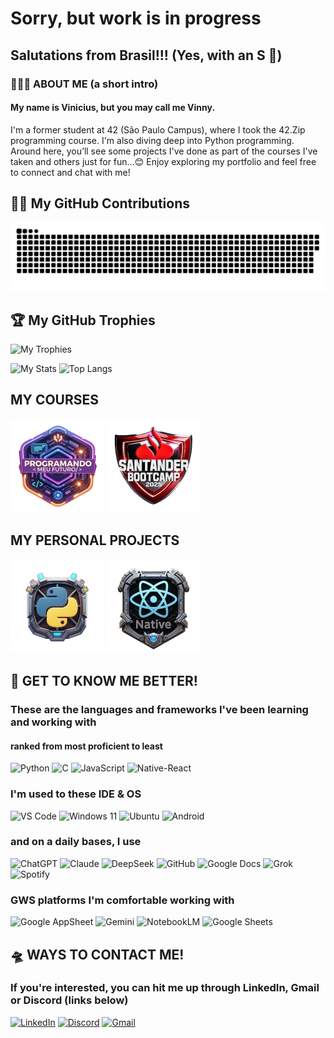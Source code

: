 # Sorry, but work is in progress
## Salutations from Brasil!!! (Yes, with an S 🤭)
### 🙋🏽‍♂️ ABOUT ME (a short intro)
#### My name is Vinicius, but you may call me Vinny.
I'm a former student at 42 (São Paulo Campus), where I took the 42.Zip programming course. I'm also diving deep into Python programming. Around here, you’ll see some projects I've done as part of the courses I've taken and others just for fun...😊
Enjoy exploring my portfolio and feel free to connect and chat with me!

## 🤝🏽 My GitHub Contributions
<picture>
  <source media="(prefers-color-scheme: dark)" srcset="https://raw.githubusercontent.com/vgomes-p/vgomes-p/output/github-snake-dark.svg" />
  <source media="(prefers-color-scheme: light)" srcset="https://raw.githubusercontent.com/vgomes-p/vgomes-p/output/github-snake.svg" />
  <img alt="github-snake" src="https://raw.githubusercontent.com/vgomes-p/vgomes-p/output/github-snake.svg" />
</picture>

## 🏆 My GitHub Trophies
![My Trophies](https://github-profile-trophy.vercel.app/?username=vgomes-p&theme=radical&no-frame=false&no-bg=false&margin-w=4)

![My Stats](https://github-readme-stats.vercel.app/api?username=vgomes-p&show_icons=true&theme=merko)
![Top Langs](https://github-readme-stats.vercel.app/api/top-langs/?username=vgomes-p&layout=compact&theme=merko)

## MY COURSES
[![PMF](src/course2024/Programando_Meu_Futuro_2024.png)](https://github.com/vgomes-p/Programando_Meu_Futuro_2024)
[![SB2025](src/course2025/Santander_Bootcamp_2025.png)](https://github.com/vgomes-p/Santander_Bootcamp_2025)

## MY PERSONAL PROJECTS
[![Python](src/languages/Python.png)](https://github.com/vgomes-p/python_independent_project)
[![React-Native](src/languages/react-native.png)](https://github.com/vgomes-p/react-native_independent_projects)

## 👀 GET TO KNOW ME BETTER!
### These are the languages and frameworks I've been learning and working with
#### ranked from most proficient to least
![Python](https://img.shields.io/badge/Python-14354C?style=for-the-badge&logo=python&logoColor=white)
![C](https://img.shields.io/badge/C-00599C?style=for-the-badge&logo=c&logoColor=white)
![JavaScript](https://img.shields.io/badge/JavaScript-F7DF1E?style=for-the-badge&logo=javascript&logoColor=black)
![Native-React](https://img.shields.io/badge/React_Native-20232A?style=for-the-badge&logo=react&logoColor=61DAFB)

### I'm used to these IDE & OS 
![VS Code](https://img.shields.io/badge/Visual_Studio_Code-0078D4?style=for-the-badge&logo=visual%20studio%20code&logoColor=white)
![Windows 11](https://img.shields.io/badge/Windows-0078D6?style=for-the-badge&logo=windows&logoColor=white)
![Ubuntu](https://img.shields.io/badge/Ubuntu-E95420?style=for-the-badge&logo=ubuntu&logoColor=white)
![Android](https://img.shields.io/badge/Android-3DDC84?style=for-the-badge&logo=android&logoColor=white)
### and on a daily bases, I use
![ChatGPT](https://img.shields.io/badge/ChatGPT-10a37f?style=for-the-badge&logo=openai&logoColor=white)
![Claude](https://img.shields.io/badge/Claude-000000?style=for-the-badge)
![DeepSeek](https://img.shields.io/badge/DeepSeek-000000?style=for-the-badge)
![GitHub](https://img.shields.io/badge/GitHub-100000?style=for-the-badge&logo=github&logoColor=white)
![Google Docs](https://img.shields.io/badge/Google_Docs-4285F4?style=for-the-badge&logo=google-docs&logoColor=white)
![Grok](https://img.shields.io/badge/Grok-000000?style=for-the-badge&logo=x&logoColor=white)
![Spotify](https://img.shields.io/badge/Spotify-1ED760?&style=for-the-badge&logo=spotify&logoColor=white)
### GWS platforms I'm comfortable working with
![Google AppSheet](https://img.shields.io/badge/AppSheet-4285F4?style=for-the-badge&logo=google&logoColor=white)
![Gemini](https://img.shields.io/badge/Gemini-4285F4?style=for-the-badge&logo=google&logoColor=white)
![NotebookLM](https://img.shields.io/badge/NotebookLM-4285F4?style=for-the-badge&logo=google&logoColor=white)
![Google Sheets](https://img.shields.io/badge/Google%20Sheets-34A853?style=for-the-badge&logo=google-sheets&logoColor=white)



## 🛸 WAYS TO CONTACT ME!
### If you're interested, you can hit me up through LinkedIn, Gmail or Discord (links below)
[![LinkedIn](https://img.shields.io/badge/LinkedIn-0077B5?style=for-the-badge&logo=linkedin&logoColor=white)](https://www.linkedin.com/in/vinied-gpereira/)
[![Discord](https://img.shields.io/badge/Discord-7289DA?style=for-the-badge&logo=discord&logoColor=white)](https://discord.com/users/1226967137533558977)
[![Gmail](https://img.shields.io/badge/Gmail-D14836?style=for-the-badge&logo=gmail&logoColor=white)](mailto:vinied.contact@gmail.com)
